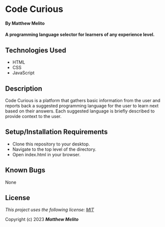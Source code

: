 # Code Curious

#### By Matthew Melito

#### A programming language selector for learners of any experience level.

## Technologies Used

* HTML
* CSS
* JavaScript

## Description

Code Curious is a platform that gathers basic information from the user and reports back a suggested programming language for the user to learn next based on their answers. Each suggested language is briefly described to provide context to the user.

## Setup/Installation Requirements

* Clone this repository to your desktop.
* Navigate to the top level of the directory.
* Open index.html in your browser.

## Known Bugs

None

## License

*This project uses the following license: [MIT](https://opensource.org/licenses/MIT)*

Copyright (c) 2023
**_Matthew Melito_**